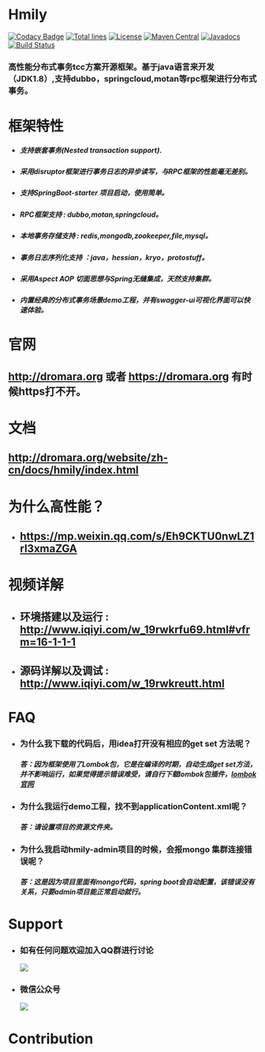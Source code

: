Hmily
================
[![Codacy Badge](https://api.codacy.com/project/badge/Grade/b25b3402352c4dd587682dc13feb3edb)](https://app.codacy.com/app/yu199195/hmily?utm_source=github.com&utm_medium=referral&utm_content=yu199195/hmily&utm_campaign=Badge_Grade_Dashboard)
[![Total lines](https://tokei.rs/b1/github/yu199195/hmily?category=lines)](https://github.com/yu199195/hmily)
[![License](https://img.shields.io/badge/License-Apache%202.0-blue.svg?label=license)](https://github.com/yu199195/hmily/blob/master/LICENSE)
[![Maven Central](https://img.shields.io/maven-central/v/org.dromara/hmily.svg?label=maven%20central)](http://search.maven.org/#search%7Cga%7C1%7Cg%3A%22org.dromara%22%20AND%20hmily)
[![Javadocs](http://www.javadoc.io/badge/org.dromara/hmily.svg)](http://www.javadoc.io/doc/org.dromara/hmily)
[![Build Status](https://travis-ci.org/yu199195/hmily.svg?branch=master)](https://travis-ci.org/yu199195/hmily)
### 高性能分布式事务tcc方案开源框架。基于java语言来开发（JDK1.8）,支持dubbo，springcloud,motan等rpc框架进行分布式事务。
 
# 框架特性

   * ##### 支持嵌套事务(Nested transaction support).

   * ##### 采用disruptor框架进行事务日志的异步读写，与RPC框架的性能毫无差别。

   * ##### 支持SpringBoot-starter 项目启动，使用简单。

   * ##### RPC框架支持 : dubbo,motan,springcloud。

   * ##### 本地事务存储支持 : redis,mongodb,zookeeper,file,mysql。

   * ##### 事务日志序列化支持 ：java，hessian，kryo，protostuff。

   * ##### 采用Aspect AOP 切面思想与Spring无缝集成，天然支持集群。

   * ##### 内置经典的分布式事务场景demo工程，并有swagger-ui可视化界面可以快速体验。


# 官网

 ## http://dromara.org  或者 https://dromara.org 有时候https打不开。
 

# 文档 
 
 ##  http://dromara.org/website/zh-cn/docs/hmily/index.html

#  为什么高性能？
  
  * ## https://mp.weixin.qq.com/s/Eh9CKTU0nwLZ1rl3xmaZGA
  

#  视频详解

  * ## 环境搭建以及运行 : http://www.iqiyi.com/w_19rwkrfu69.html#vfrm=16-1-1-1
 
  * ## 源码详解以及调试 : http://www.iqiyi.com/w_19rwkreutt.html


# FAQ

* ### 为什么我下载的代码后，用idea打开没有相应的get set 方法呢？
   ##### 答：因为框架使用了Lombok包，它是在编译的时期，自动生成get set方法，并不影响运行，如果觉得提示错误难受，请自行下载lombok包插件，[lombok官网](http://projectlombok.org/)

* ### 为什么我运行demo工程，找不到applicationContent.xml呢？
  ##### 答：请设置项目的资源文件夹。

* ### 为什么我启动hmily-admin项目的时候，会报mongo 集群连接错误呢？
  ##### 答：这是因为项目里面有mongo代码，spring boot会自动配置，该错误没有关系，只要admin项目能正常启动就行。


# Support

 * ###  如有任何问题欢迎加入QQ群进行讨论
   ![](https://yu199195.github.io/images/qq.png)


 * ###  微信公众号
   ![](https://yu199195.github.io/images/public.jpg)

 # Contribution
